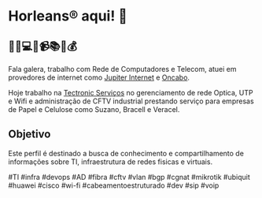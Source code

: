 # Horleans® aqui! 👋

## 🚀📱💻📡📹📚💡💰

Fala galera, trabalho com Rede de Computadores e Telecom, atuei em provedores de internet como [Jupiter Internet](www.jupiter.com.br) e [Oncabo](www.oncabo.com.br). 

Hoje trabalho na [Tectronic Serviços](www.tectronic.ind.br) no gerenciamento de rede Optica, UTP e Wifi e administração de CFTV industrial prestando serviço para empresas de Papel e Celulose como Suzano, Bracell e Veracel.

## Objetivo

Este perfil é destinado a busca de conhecimento e compartilhamento de informações sobre TI, infraestrutura de redes fisicas e virtuais.

#TI
#infra
#devops
#AD
#fibra
#cftv
#vlan
#bgp
#cgnat
#mikrotik
#ubiquit
#huawei
#cisco
#wi-fi
#cabeamentoestruturado
#dev
#sip
#voip

